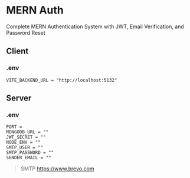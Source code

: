 # MERN Auth

Complete MERN Authentication System with JWT, Email Verification, and Password Reset

## Client

### .env

```
VITE_BACKEND_URL = "http://localhost:5132"
```

## Server

### .env

```
PORT =
MONGODB_URL = ""
JWT_SECRET = ""
NODE_ENV = ""
SMTP_USER = ""
SMTP_PASSWORD = ""
SENDER_EMAIL = ""
```

> SMTP https://www.brevo.com
